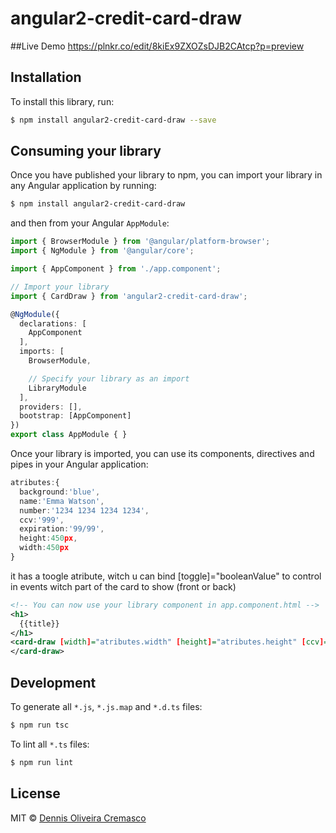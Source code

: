 # angular2-credit-card-draw

##Live Demo
https://plnkr.co/edit/8kiEx9ZXOZsDJB2CAtcp?p=preview

## Installation

To install this library, run:

```bash
$ npm install angular2-credit-card-draw --save
```

## Consuming your library

Once you have published your library to npm, you can import your library in any Angular application by running:

```bash
$ npm install angular2-credit-card-draw
```

and then from your Angular `AppModule`:

```typescript
import { BrowserModule } from '@angular/platform-browser';
import { NgModule } from '@angular/core';

import { AppComponent } from './app.component';

// Import your library
import { CardDraw } from 'angular2-credit-card-draw';

@NgModule({
  declarations: [
    AppComponent
  ],
  imports: [
    BrowserModule,

    // Specify your library as an import
    LibraryModule
  ],
  providers: [],
  bootstrap: [AppComponent]
})
export class AppModule { }
```

Once your library is imported, you can use its components, directives and pipes in your Angular application:

```typescript
atributes:{
  background:'blue',
  name:'Emma Watson',
  number:'1234 1234 1234 1234',
  ccv:'999',
  expiration:'99/99',
  height:450px,
  width:450px
}

```
it has a toogle atribute, witch u can bind [toggle]="booleanValue" to control in events witch part of the card to show (front or back)
```xml
<!-- You can now use your library component in app.component.html -->
<h1>
  {{title}}
</h1>
<card-draw [width]="atributes.width" [height]="atributes.height" [ccv]="atributes.ccv" [background]="atributes.background" [expiration]="atributes.expiration" [name]="atributes.name" [number]="atributes.number" >
</card-draw>
```

## Development

To generate all `*.js`, `*.js.map` and `*.d.ts` files:

```bash
$ npm run tsc
```

To lint all `*.ts` files:

```bash
$ npm run lint
```

## License

MIT © [Dennis Oliveira Cremasco](dennisdoc@hotmail.com)
